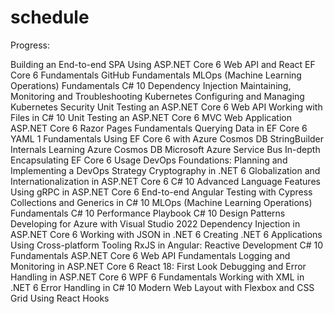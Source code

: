 # schedule

Progress:

Building an End-to-end SPA Using ASP.NET Core 6 Web API and React
EF Core 6 Fundamentals
GitHub Fundamentals
MLOps (Machine Learning Operations) Fundamentals
C# 10 Dependency Injection
Maintaining, Monitoring and Troubleshooting Kubernetes
Configuring and Managing Kubernetes Security
Unit Testing an ASP.NET Core 6 Web API
Working with Files in C# 10
Unit Testing an ASP.NET Core 6 MVC Web Application
ASP.NET Core 6 Razor Pages Fundamentals
Querying Data in EF Core 6
YAML 1 Fundamentals
Using EF Core 6 with Azure Cosmos DB
StringBuilder Internals
Learning Azure Cosmos DB
Microsoft Azure Service Bus In-depth
Encapsulating EF Core 6 Usage
DevOps Foundations: Planning and Implementing a DevOps Strategy
Cryptography in .NET 6
Globalization and Internationalization in ASP.NET Core 6
C# 10 Advanced Language Features
Using gRPC in ASP.NET Core 6
End-to-end Angular Testing with Cypress
Collections and Generics in C# 10
MLOps (Machine Learning Operations) Fundamentals
C# 10 Performance Playbook
C# 10 Design Patterns
Developing for Azure with Visual Studio 2022
Dependency Injection in ASP.NET Core 6
Working with JSON in .NET 6
Creating .NET 6 Applications Using Cross-platform Tooling
RxJS in Angular: Reactive Development
C# 10 Fundamentals
ASP.NET Core 6 Web API Fundamentals
Logging and Monitoring in ASP.NET Core 6
React 18: First Look
Debugging and Error Handling in ASP.NET Core 6
WPF 6 Fundamentals
Working with XML in .NET 6
Error Handling in C# 10
Modern Web Layout with Flexbox and CSS Grid
Using React Hooks
